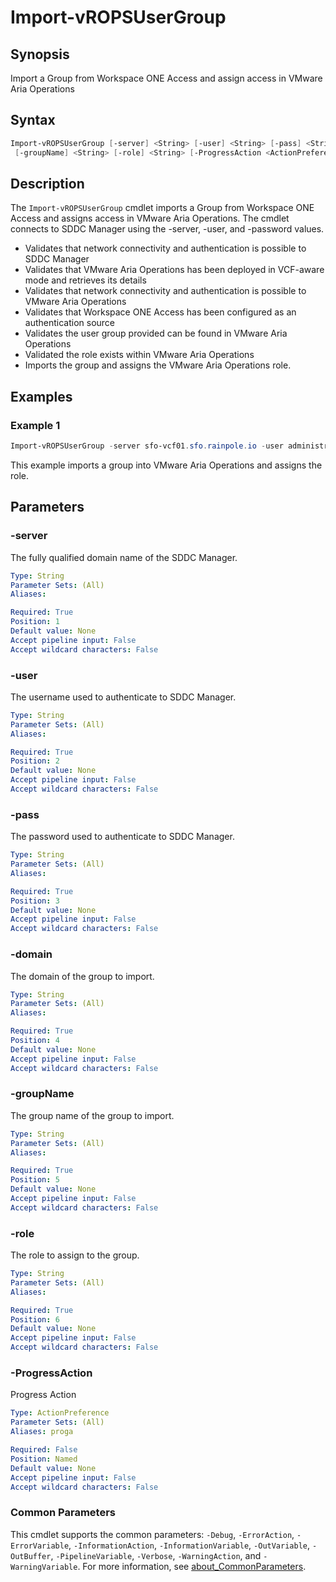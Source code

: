 # Import-vROPSUserGroup

## Synopsis

Import a Group from Workspace ONE Access and assign access in VMware Aria Operations

## Syntax

```powershell
Import-vROPSUserGroup [-server] <String> [-user] <String> [-pass] <String> [-domain] <String>
 [-groupName] <String> [-role] <String> [-ProgressAction <ActionPreference>] [<CommonParameters>]
```

## Description

The `Import-vROPSUserGroup` cmdlet imports a Group from Workspace ONE Access and assigns access in VMware Aria
Operations.
The cmdlet connects to SDDC Manager using the -server, -user, and -password values.

- Validates that network connectivity and authentication is possible to SDDC Manager
- Validates that VMware Aria Operations has been deployed in VCF-aware mode and retrieves its details
- Validates that network connectivity and authentication is possible to VMware Aria Operations
- Validates that Workspace ONE Access has been configured as an authentication source
- Validates the user group provided can be found in VMware Aria Operations
- Validated the role exists within VMware Aria Operations
- Imports the group and assigns the VMware Aria Operations role.

## Examples

### Example 1

```powershell
Import-vROPSUserGroup -server sfo-vcf01.sfo.rainpole.io -user administrator@vsphere.local -pass VMw@re1! -domain sfo.rainpole.io -groupName gg-vrops-admins -role Administrator
```

This example imports a group into VMware Aria Operations and assigns the role.

## Parameters

### -server

The fully qualified domain name of the SDDC Manager.

```yaml
Type: String
Parameter Sets: (All)
Aliases:

Required: True
Position: 1
Default value: None
Accept pipeline input: False
Accept wildcard characters: False
```

### -user

The username used to authenticate to SDDC Manager.

```yaml
Type: String
Parameter Sets: (All)
Aliases:

Required: True
Position: 2
Default value: None
Accept pipeline input: False
Accept wildcard characters: False
```

### -pass

The password used to authenticate to SDDC Manager.

```yaml
Type: String
Parameter Sets: (All)
Aliases:

Required: True
Position: 3
Default value: None
Accept pipeline input: False
Accept wildcard characters: False
```

### -domain

The domain of the group to import.

```yaml
Type: String
Parameter Sets: (All)
Aliases:

Required: True
Position: 4
Default value: None
Accept pipeline input: False
Accept wildcard characters: False
```

### -groupName

The group name of the group to import.

```yaml
Type: String
Parameter Sets: (All)
Aliases:

Required: True
Position: 5
Default value: None
Accept pipeline input: False
Accept wildcard characters: False
```

### -role

The role to assign to the group.

```yaml
Type: String
Parameter Sets: (All)
Aliases:

Required: True
Position: 6
Default value: None
Accept pipeline input: False
Accept wildcard characters: False
```

### -ProgressAction

Progress Action

```yaml
Type: ActionPreference
Parameter Sets: (All)
Aliases: proga

Required: False
Position: Named
Default value: None
Accept pipeline input: False
Accept wildcard characters: False
```

### Common Parameters

This cmdlet supports the common parameters: `-Debug`, `-ErrorAction`, `-ErrorVariable`, `-InformationAction`, `-InformationVariable`, `-OutVariable`, `-OutBuffer`, `-PipelineVariable`, `-Verbose`, `-WarningAction`, and `-WarningVariable`. For more information, see [about_CommonParameters](http://go.microsoft.com/fwlink/?LinkID=113216).
